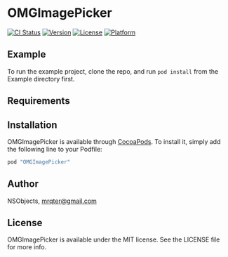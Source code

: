 # OMGImagePicker

[![CI Status](http://img.shields.io/travis/NSObjects/OMGImagePicker.svg?style=flat)](https://travis-ci.org/NSObjects/OMGImagePicker)
[![Version](https://img.shields.io/cocoapods/v/OMGImagePicker.svg?style=flat)](http://cocoapods.org/pods/OMGImagePicker)
[![License](https://img.shields.io/cocoapods/l/OMGImagePicker.svg?style=flat)](http://cocoapods.org/pods/OMGImagePicker)
[![Platform](https://img.shields.io/cocoapods/p/OMGImagePicker.svg?style=flat)](http://cocoapods.org/pods/OMGImagePicker)

## Example

To run the example project, clone the repo, and run `pod install` from the Example directory first.

## Requirements

## Installation

OMGImagePicker is available through [CocoaPods](http://cocoapods.org). To install
it, simply add the following line to your Podfile:

```ruby
pod "OMGImagePicker"
```

## Author

NSObjects, mrqter@gmail.com

## License

OMGImagePicker is available under the MIT license. See the LICENSE file for more info.
